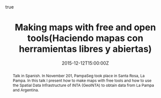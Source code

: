 ---
abstract: Talk in Spanish. In November 201, PampaSeg took place in Santa Rosa, La Pampa. In this talk I present how to make maps with free tools and how to use the Spatial Data Infrastructure of INTA (GeoINTA) to obtain data from La Pampa and Argentina. 
all_day: false
authors: []
date: "2015-12-12T15:00:00Z"
event: PampaSeg
event_url: https://www.pampaseg.org/
featured: false
links:
- icon: twitter
  icon_pack: fab
  name: Follow
  url: https://twitter.com/yabellini 
location: Punto Digital, Santa Rosa, La Pampa
math: true
publishDate: "2015-12-12T15:00:00Z"
slides: 
summary: Talk in Spanish. In November 201, PampaSeg took place in Santa Rosa, La Pampa. In this talk I present how to make maps with free tools and how to use the Spatial Data Infrastructure of INTA (GeoINTA) to obtain data from La Pampa and Argentina. 
tags: []
title: Making maps with free and open tools(Haciendo mapas con herramientas libres y abiertas)
url_code: ""
url_pdf: "MakeMapOpenTools.pdf"
url_slides: ""
url_video: ""
---